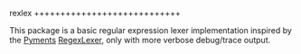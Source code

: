 rexlex
++++++++++++++++++++++++++++

This package is a basic regular expression lexer implementation inspired by the [Pyments](http://pygments.org/) [RegexLexer](https://bitbucket.org/birkenfeld/pygments-main/src/b839f47dbb3a10830db7dc3114f0ad4f470bcfa5/pygments/lexer.py?at=default),
only with more verbose debug/trace output.
